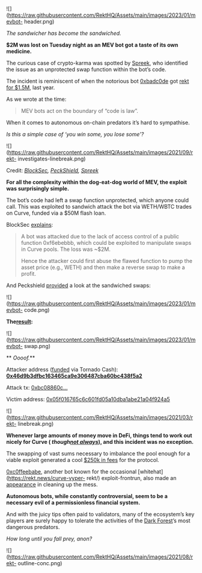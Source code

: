 ![](https://raw.githubusercontent.com/RektHQ/Assets/main/images/2023/01/mevbot-
header.png)

_The sandwicher has become the sandwiched._

 **$2M was lost on Tuesday night as an MEV bot got a taste of its own
medicine.**

The curious case of crypto-karma was spotted by
[Spreek](https://twitter.com/spreekaway/status/1722040126614761790), who
identified the issue as an unprotected swap function within the bot’s code.

The incident is reminiscent of when the notorious bot
[0xbadc0de](https://etherscan.io/address/0xbadc0defafcf6d4239bdf0b66da4d7bd36fcf05a)
got [rekt for $1.5M](https://rekt.news/ripmevbot/), last year.

As we wrote at the time:

> MEV bots act on the boundary of “code is law”.

When it comes to autonomous on-chain predators it’s hard to sympathise.

 _Is this a simple case of ‘you win some, you lose some’?_

![](https://raw.githubusercontent.com/RektHQ/Assets/main/images/2021/09/rekt-
investigates-linebreak.png)

Credit:
_[BlockSec](https://twitter.com/BlockSecTeam/status/1722101942061601052),
[PeckShield](https://twitter.com/PeckShieldAlert/status/1722046149329363178),
[Spreek](https://twitter.com/spreekaway/status/1722040126614761790)_

 **For all the complexity within the dog-eat-dog world of MEV, the exploit was
surprisingly simple.**

The bot’s code had left a swap function unprotected, which anyone could call.
This was exploited to sandwich attack the bot via WETH/WBTC trades on Curve,
funded via a $50M flash loan.

BlockSec
[explains](https://twitter.com/BlockSecTeam/status/1722101942061601052):

> A bot was attacked due to the lack of access control of a public function
> 0xf6ebebbb, which could be exploited to manipulate swaps in Curve pools. The
> loss was ~$2M.
>
> Hence the attacker could first abuse the flawed function to pump the asset
> price (e.g., WETH) and then make a reverse swap to make a profit.

And Peckshield
[provided](https://twitter.com/PeckShieldAlert/status/1722046149329363178) a
look at the sandwiched swaps:

![](https://raw.githubusercontent.com/RektHQ/Assets/main/images/2023/01/mevbot-
code.png)

**The[result](https://twitter.com/spreekaway/status/1722040126614761790/photo/2):**

![](https://raw.githubusercontent.com/RektHQ/Assets/main/images/2023/01/mevbot-
swap.png)

 ** _Oooof._**

Attacker address
([funded](https://etherscan.io/tx/0x4dadcadec09e6b92febcbc005409ddfa0367ae9e459fa1c7de7b5525b842d875)
via Tornado Cash):
**[0x46d9b3dfbc163465ca9e306487cba60bc438f5a2](https://etherscan.io/address/0x46d9b3dfbc163465ca9e306487cba60bc438f5a2)**

Attack tx:
[0xbc08860c…](https://etherscan.io/tx/0xbc08860cd0a08289c41033bdc84b2bb2b0c54a51ceae59620ed9904384287a38)

Victim address:
[0x05f016765c6c601fd05a10dba1abe21a04f924a5](https://etherscan.io/address/0x05f016765c6c601fd05a10dba1abe21a04f924a5)

![](https://raw.githubusercontent.com/RektHQ/Assets/main/images/2021/03/rekt-
linebreak.png)

 **Whenever large amounts of money move in DeFi, things tend to work out
nicely for Curve ( _though[not always](https://rekt.news/curve-vyper-rekt/)_),
and this incident was no exception.**

The swapping of vast sums necessary to imbalance the pool enough for a viable
exploit generated a cool [$250k in
fees](https://twitter.com/CurveCap/status/1722231234259238950) for the
protocol.

[0xc0ffeebabe](https://etherscan.io/address/0xc0ffeebabe5d496b2dde509f9fa189c25cf29671),
another bot known for the occasional [whitehat](https://rekt.news/curve-vyper-
rekt/) exploit-frontrun, also made an
[appearance](https://twitter.com/CurveCap/status/1722231231813988491) in
cleaning up the mess.

 **Autonomous bots, while constantly controversial, seem to be a necessary
evil of a permissionless financial system.**

And with the juicy tips often paid to validators, many of the ecosystem’s key
players are surely happy to tolerate the activities of the [Dark
Forest](https://rekt.news/return-to-the-dark-forest/)’s most dangerous
predators.

 _How long until you fall prey, anon?_

![](https://raw.githubusercontent.com/RektHQ/Assets/main/images/2021/08/rekt-
outline-conc.png)


